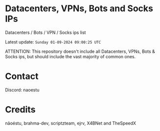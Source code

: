 # Datacenters, VPNs, Bots and Socks IPs
 
Datacenters / Bots / VPN / Socks ips list

Latest update: `Sunday 01-09-2024 09:00:25 UTC` 

ATTENTION: This repository doesn't include all Datacenters, VPNs, Bots & Socks ips, 
but should include the vast majority of common ones.

# Contact
Discord: naoestu

# Credits
nãoéstu, brahma-dev, scriptzteam, ejrv, X4BNet and TheSpeedX
